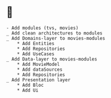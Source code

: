 # 🍥

    - Add modules (tvs, movies)
    _ Add clean architectures to modules
    _ Add Domains-layer to movies-modules
        * Add Entities
        * Add Repositories
        * Add UseCases
    _ Add Data-layer to movies-modules
        * Add MovieModel
        * Add dataSources
        * Add Repositories
    _ Add Presentation layer
        * Add Bloc
        * Add Ui

